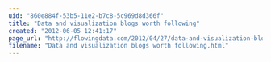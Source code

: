 ```yaml
---
uid: "860e884f-53b5-11e2-b7c8-5c969d8d366f"
title: "Data and visualization blogs worth following"
created: "2012-06-05 12:41:17"
page_url: "http://flowingdata.com/2012/04/27/data-and-visualization-blogs-worth-following/"
filename: "Data and visualization blogs worth following.html"
---
```

